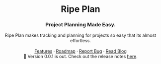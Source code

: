 <div align="center">
  <h1>Ripe Plan</h1>

  <h3 align="center">Project Planning Made Easy.</h3>

  <p align="center">
    Ripe Plan makes tracking and planning for projects so easy that its almost effortless.
    <br />
    <br />
    <a href="https://ripeplan.com">Features</a>
    ·
    <a href="https://ripeplan.com/roadmap">Roadmap</a>
    ·
    <a href="https://github.com/ripeplan/issue-tracking/issues/new/choose">Report Bug</a>
    ·
    <a href="https://ripeplan.com/blog">Read Blog</a>
    <br />
    🎉 Version 0.0.1 is out. Check out the release notes
    <a href="https://ripeplan.com/release-notes">here</a>.
    <br />
  </p>
</div>

